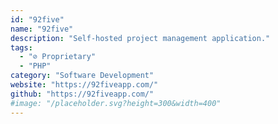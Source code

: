 ```yaml
---
id: "92five"
name: "92five"
description: "Self-hosted project management application."
tags:
  - "⊘ Proprietary"
  - "PHP"
category: "Software Development"
website: "https://92fiveapp.com/"
github: "https://92fiveapp.com/"
#image: "/placeholder.svg?height=300&width=400"
---
```


